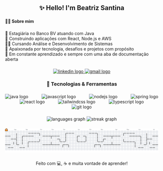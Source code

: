 <h2 align="center">✨ Hello! I'm Beatriz Santina</h2>

###

<h4 align="left">🙋‍♀️ Sobre mim</h4>

###

<p align="left">💼 Estagiária no Banco BV atuando com Java<br>🚀 Construindo aplicações com React, Node.js e AWS<br>👩‍🎓 Cursando Análise e Desenvolvimento de Sistemas<br>💜 Apaixonada por tecnologia, desafios e projetos com propósito<br>🧠 Em constante aprendizado e sempre com uma aba de documentação aberta</p>

###

<div align="center">
  <a href="https://www.linkedin.com/in/beatriz-santina-a6972b1a0/" target="_blank">
    <img src="https://img.shields.io/static/v1?message=LinkedIn&logo=linkedin&label=&color=0077B5&logoColor=white&labelColor=&style=for-the-badge" height="24" alt="linkedin logo"  />
  </a>
  <a href="beatriizsantina14@gmail.com" target="_blank">
    <img src="https://img.shields.io/static/v1?message=Gmail&logo=gmail&label=&color=D14836&logoColor=white&labelColor=&style=for-the-badge" height="24" alt="gmail logo"  />
  </a>
</div>

###

<h3 align="center">🧰 Tecnologias & Ferramentas</h3>

###

<div align="center">
  <img src="https://cdn.jsdelivr.net/gh/devicons/devicon/icons/java/java-original.svg" height="24" alt="java logo"  />
  <img width="36" />
  <img src="https://cdn.jsdelivr.net/gh/devicons/devicon/icons/javascript/javascript-original.svg" height="24" alt="javascript logo"  />
  <img width="36" />
  <img src="https://cdn.jsdelivr.net/gh/devicons/devicon/icons/nodejs/nodejs-original.svg" height="24" alt="nodejs logo"  />
  <img width="36" />
  <img src="https://cdn.jsdelivr.net/gh/devicons/devicon/icons/spring/spring-original.svg" height="24" alt="spring logo"  />
  <img width="36" />
  <img src="https://cdn.jsdelivr.net/gh/devicons/devicon/icons/react/react-original.svg" height="24" alt="react logo"  />
  <img width="36" />
  <img src="https://skillicons.dev/icons?i=tailwind" height="24" alt="tailwindcss logo"  />
  <img width="36" />
  <img src="https://skillicons.dev/icons?i=ts" height="24" alt="typescript logo"  />
  <img width="36" />
  <img src="https://cdn.jsdelivr.net/gh/devicons/devicon/icons/git/git-original.svg" height="24" alt="git logo"  />
</div>

###

<div align="center">
  <img src="https://github-readme-stats.vercel.app/api/top-langs?username=beasanti&locale=en&hide_title=false&layout=compact&card_width=320&langs_count=5&theme=dracula&hide_border=false&order=2" height="150" alt="languages graph"  />
  <img src="https://streak-stats.demolab.com?user=beasanti&locale=en&mode=daily&theme=dracula&hide_border=false&border_radius=5&order=3" height="150" alt="streak graph"  />
</div>

###

<picture>
  <source media="(prefers-color-scheme: dark)" srcset="https://raw.githubusercontent.com/beasanti/beasanti/output/pacman-contribution-graph-dark.svg">
  <source media="(prefers-color-scheme: light)" srcset="https://raw.githubusercontent.com/beasanti/beasanti/output/pacman-contribution-graph.svg">
  <img alt="pacman contribution graph" src="https://raw.githubusercontent.com/beasanti/beasanti/output/pacman-contribution-graph.svg">
</picture>

###

<p align="center">
  Feito com 💻, ☕ e muita vontade de aprender!
</p>
